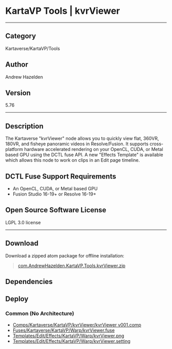 # KartaVP Tools | kvrViewer
___

## Category
Kartaverse/KartaVP/Tools

## Author
Andrew Hazelden

## Version
5.76

___

## Description
<p>The Kartaverse "kvrViewer" node allows you to quickly view flat, 360VR, 180VR, and fisheye panoramic videos in Resolve/Fusion. It supports cross-platform hardware accelerated rendering on your OpenCL, CUDA, or Metal based GPU using the DCTL fuse API. A new "Effects Template" is available which allows this node to work on clips in an Edit page timeline.</p>

<h2>DCTL Fuse Support Requirements</h2>

<ul>
<li>An OpenCL, CUDA, or Metal based GPU</li>
<li>Fusion Studio 16-19+ or Resolve 16-19+</li>
</ul>

<h2>Open Source Software License</h2>
<p>LGPL 3.0 license</p>


___

## Download

Download a zipped atom package for offline installation:
> [com.AndrewHazelden.KartaVP.Tools.kvrViewer.zip](https://gitlab.com/WeSuckLess/Reactor/-/archive/master/Reactor-master.zip?path=Atoms/com.AndrewHazelden.KartaVP.Tools.kvrViewer)  

## Dependencies

## Deploy

### Common (No Architecture)

<ul>
<li><a href="https://gitlab.com/WeSuckLess/Reactor/-/blob/master/Atoms/com.AndrewHazelden.KartaVP.Tools.kvrViewer/Comps/Kartaverse/KartaVP/kvrViewer/kvrViewer v001.comp?ref_type=heads">Comps/Kartaverse/KartaVP/kvrViewer/kvrViewer v001.comp</a></li>
<li><a href="https://gitlab.com/WeSuckLess/Reactor/-/blob/master/Atoms/com.AndrewHazelden.KartaVP.Tools.kvrViewer/Fuses/Kartaverse/KartaVP/Warp/kvrViewer.fuse?ref_type=heads">Fuses/Kartaverse/KartaVP/Warp/kvrViewer.fuse</a></li>
<li><a href="https://gitlab.com/WeSuckLess/Reactor/-/blob/master/Atoms/com.AndrewHazelden.KartaVP.Tools.kvrViewer/Templates/Edit/Effects/KartaVP/Warp/kvrViewer.png?ref_type=heads">Templates/Edit/Effects/KartaVP/Warp/kvrViewer.png</a></li>
<li><a href="https://gitlab.com/WeSuckLess/Reactor/-/blob/master/Atoms/com.AndrewHazelden.KartaVP.Tools.kvrViewer/Templates/Edit/Effects/KartaVP/Warp/kvrViewer.setting?ref_type=heads">Templates/Edit/Effects/KartaVP/Warp/kvrViewer.setting</a></li>
</ul>

